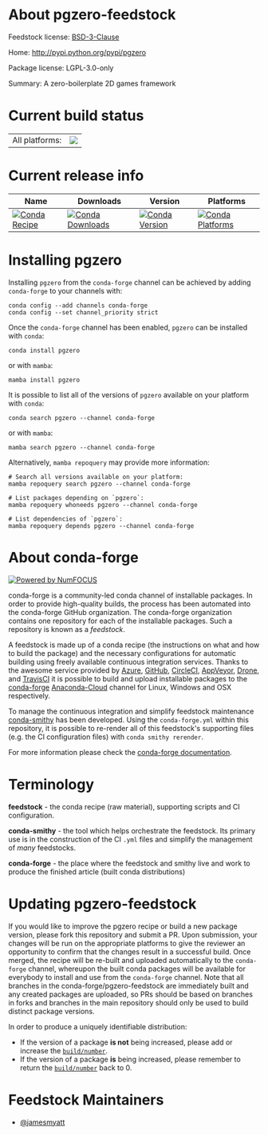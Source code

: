 About pgzero-feedstock
======================

Feedstock license: [BSD-3-Clause](https://github.com/conda-forge/pgzero-feedstock/blob/main/LICENSE.txt)

Home: http://pypi.python.org/pypi/pgzero

Package license: LGPL-3.0-only

Summary: A zero-boilerplate 2D games framework

Current build status
====================


<table><tr><td>All platforms:</td>
    <td>
      <a href="https://dev.azure.com/conda-forge/feedstock-builds/_build/latest?definitionId=19438&branchName=main">
        <img src="https://dev.azure.com/conda-forge/feedstock-builds/_apis/build/status/pgzero-feedstock?branchName=main">
      </a>
    </td>
  </tr>
</table>

Current release info
====================

| Name | Downloads | Version | Platforms |
| --- | --- | --- | --- |
| [![Conda Recipe](https://img.shields.io/badge/recipe-pgzero-green.svg)](https://anaconda.org/conda-forge/pgzero) | [![Conda Downloads](https://img.shields.io/conda/dn/conda-forge/pgzero.svg)](https://anaconda.org/conda-forge/pgzero) | [![Conda Version](https://img.shields.io/conda/vn/conda-forge/pgzero.svg)](https://anaconda.org/conda-forge/pgzero) | [![Conda Platforms](https://img.shields.io/conda/pn/conda-forge/pgzero.svg)](https://anaconda.org/conda-forge/pgzero) |

Installing pgzero
=================

Installing `pgzero` from the `conda-forge` channel can be achieved by adding `conda-forge` to your channels with:

```
conda config --add channels conda-forge
conda config --set channel_priority strict
```

Once the `conda-forge` channel has been enabled, `pgzero` can be installed with `conda`:

```
conda install pgzero
```

or with `mamba`:

```
mamba install pgzero
```

It is possible to list all of the versions of `pgzero` available on your platform with `conda`:

```
conda search pgzero --channel conda-forge
```

or with `mamba`:

```
mamba search pgzero --channel conda-forge
```

Alternatively, `mamba repoquery` may provide more information:

```
# Search all versions available on your platform:
mamba repoquery search pgzero --channel conda-forge

# List packages depending on `pgzero`:
mamba repoquery whoneeds pgzero --channel conda-forge

# List dependencies of `pgzero`:
mamba repoquery depends pgzero --channel conda-forge
```


About conda-forge
=================

[![Powered by
NumFOCUS](https://img.shields.io/badge/powered%20by-NumFOCUS-orange.svg?style=flat&colorA=E1523D&colorB=007D8A)](https://numfocus.org)

conda-forge is a community-led conda channel of installable packages.
In order to provide high-quality builds, the process has been automated into the
conda-forge GitHub organization. The conda-forge organization contains one repository
for each of the installable packages. Such a repository is known as a *feedstock*.

A feedstock is made up of a conda recipe (the instructions on what and how to build
the package) and the necessary configurations for automatic building using freely
available continuous integration services. Thanks to the awesome service provided by
[Azure](https://azure.microsoft.com/en-us/services/devops/), [GitHub](https://github.com/),
[CircleCI](https://circleci.com/), [AppVeyor](https://www.appveyor.com/),
[Drone](https://cloud.drone.io/welcome), and [TravisCI](https://travis-ci.com/)
it is possible to build and upload installable packages to the
[conda-forge](https://anaconda.org/conda-forge) [Anaconda-Cloud](https://anaconda.org/)
channel for Linux, Windows and OSX respectively.

To manage the continuous integration and simplify feedstock maintenance
[conda-smithy](https://github.com/conda-forge/conda-smithy) has been developed.
Using the ``conda-forge.yml`` within this repository, it is possible to re-render all of
this feedstock's supporting files (e.g. the CI configuration files) with ``conda smithy rerender``.

For more information please check the [conda-forge documentation](https://conda-forge.org/docs/).

Terminology
===========

**feedstock** - the conda recipe (raw material), supporting scripts and CI configuration.

**conda-smithy** - the tool which helps orchestrate the feedstock.
                   Its primary use is in the construction of the CI ``.yml`` files
                   and simplify the management of *many* feedstocks.

**conda-forge** - the place where the feedstock and smithy live and work to
                  produce the finished article (built conda distributions)


Updating pgzero-feedstock
=========================

If you would like to improve the pgzero recipe or build a new
package version, please fork this repository and submit a PR. Upon submission,
your changes will be run on the appropriate platforms to give the reviewer an
opportunity to confirm that the changes result in a successful build. Once
merged, the recipe will be re-built and uploaded automatically to the
`conda-forge` channel, whereupon the built conda packages will be available for
everybody to install and use from the `conda-forge` channel.
Note that all branches in the conda-forge/pgzero-feedstock are
immediately built and any created packages are uploaded, so PRs should be based
on branches in forks and branches in the main repository should only be used to
build distinct package versions.

In order to produce a uniquely identifiable distribution:
 * If the version of a package **is not** being increased, please add or increase
   the [``build/number``](https://docs.conda.io/projects/conda-build/en/latest/resources/define-metadata.html#build-number-and-string).
 * If the version of a package **is** being increased, please remember to return
   the [``build/number``](https://docs.conda.io/projects/conda-build/en/latest/resources/define-metadata.html#build-number-and-string)
   back to 0.

Feedstock Maintainers
=====================

* [@jamesmyatt](https://github.com/jamesmyatt/)

